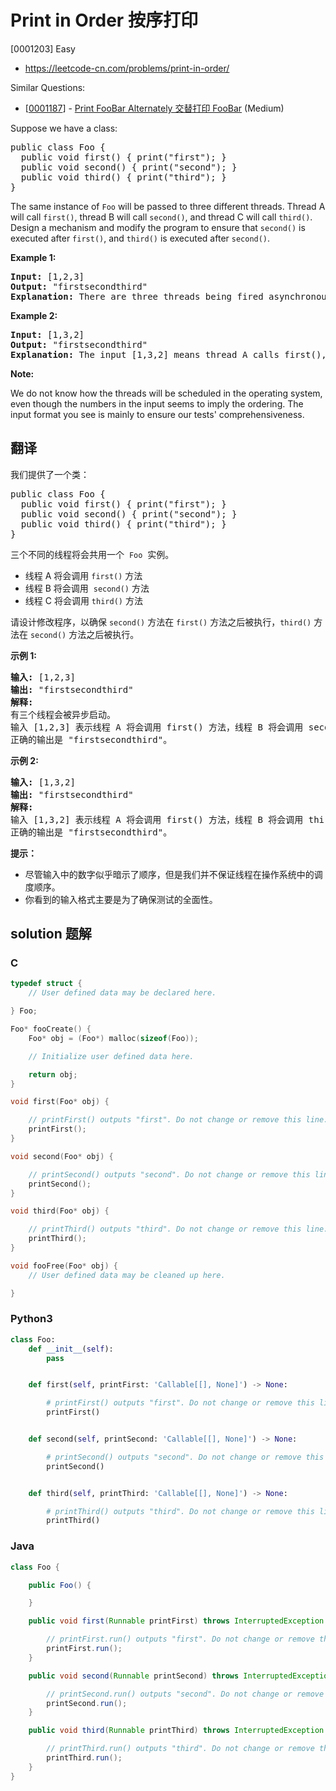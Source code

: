 # Print in Order 按序打印

[0001203] Easy

- https://leetcode-cn.com/problems/print-in-order/

Similar Questions:

- [[0001187](https://leetcode-cn.com/problems/print-foobar-alternately/)] - [Print FooBar Alternately 交替打印 FooBar](./0001187.print-foobar-alternately.md) (Medium)

Suppose we have a class:

<pre>public class Foo {
&nbsp; public void first() { print("first"); }
&nbsp; public void second() { print("second"); }
&nbsp; public void third() { print("third"); }
}
</pre>

The same instance of `Foo` will be passed to three different threads. Thread A will call `first()`, thread B will call `second()`, and thread C will call `third()`. Design a mechanism and modify the program to ensure that `second()` is executed after `first()`, and `third()` is executed after `second()`.

**Example 1:**

<pre><b>Input:</b> [1,2,3]
<b>Output:</b> "firstsecondthird"
<strong>Explanation:</strong> There are three threads being fired asynchronously. The input [1,2,3] means thread A calls first(), thread B calls second(), and thread C calls third(). "firstsecondthird" is the correct output.
</pre>

**Example 2:**

<pre><b>Input:</b> [1,3,2]
<b>Output:</b> "firstsecondthird"
<strong>Explanation:</strong> The input [1,3,2] means thread A calls first(), thread B calls third(), and thread C calls second(). "firstsecondthird" is the correct output.</pre>

**Note:**

We do not know how the threads will be scheduled in the operating system, even though the numbers in the input seems to imply the ordering. The input format you see is mainly to ensure our tests' comprehensiveness.

## 翻译

我们提供了一个类：

<pre>public class Foo {
&nbsp; public void first() { print("first"); }
&nbsp; public void second() { print("second"); }
&nbsp; public void third() { print("third"); }
}</pre>

三个不同的线程将会共用一个  `Foo`  实例。

- 线程 A 将会调用 `first()` 方法
- 线程 B 将会调用  `second()` 方法
- 线程 C 将会调用 `third()` 方法

请设计修改程序，以确保 `second()` 方法在 `first()` 方法之后被执行，`third()` 方法在 `second()` 方法之后被执行。

**示例 1:**

<pre><strong>输入:</strong> [1,2,3]
<strong>输出:</strong> "firstsecondthird"
<strong>解释:</strong> 
有三个线程会被异步启动。
输入 [1,2,3] 表示线程 A 将会调用 first() 方法，线程 B 将会调用 second() 方法，线程 C 将会调用 third() 方法。
正确的输出是 "firstsecondthird"。
</pre>

**示例 2:**

<pre><strong>输入:</strong> [1,3,2]
<strong>输出:</strong> "firstsecondthird"
<strong>解释:</strong> 
输入 [1,3,2] 表示线程 A 将会调用 first() 方法，线程 B 将会调用 third() 方法，线程 C 将会调用 second() 方法。
正确的输出是 "firstsecondthird"。</pre>

**提示：**

- 尽管输入中的数字似乎暗示了顺序，但是我们并不保证线程在操作系统中的调度顺序。
- 你看到的输入格式主要是为了确保测试的全面性。

## solution 题解

### C

```c
typedef struct {
    // User defined data may be declared here.

} Foo;

Foo* fooCreate() {
    Foo* obj = (Foo*) malloc(sizeof(Foo));

    // Initialize user defined data here.

    return obj;
}

void first(Foo* obj) {

    // printFirst() outputs "first". Do not change or remove this line.
    printFirst();
}

void second(Foo* obj) {

    // printSecond() outputs "second". Do not change or remove this line.
    printSecond();
}

void third(Foo* obj) {

    // printThird() outputs "third". Do not change or remove this line.
    printThird();
}

void fooFree(Foo* obj) {
    // User defined data may be cleaned up here.

}
```

### Python3

```python
class Foo:
    def __init__(self):
        pass


    def first(self, printFirst: 'Callable[[], None]') -> None:

        # printFirst() outputs "first". Do not change or remove this line.
        printFirst()


    def second(self, printSecond: 'Callable[[], None]') -> None:

        # printSecond() outputs "second". Do not change or remove this line.
        printSecond()


    def third(self, printThird: 'Callable[[], None]') -> None:

        # printThird() outputs "third". Do not change or remove this line.
        printThird()
```

### Java

```java
class Foo {

    public Foo() {

    }

    public void first(Runnable printFirst) throws InterruptedException {

        // printFirst.run() outputs "first". Do not change or remove this line.
        printFirst.run();
    }

    public void second(Runnable printSecond) throws InterruptedException {

        // printSecond.run() outputs "second". Do not change or remove this line.
        printSecond.run();
    }

    public void third(Runnable printThird) throws InterruptedException {

        // printThird.run() outputs "third". Do not change or remove this line.
        printThird.run();
    }
}
```
